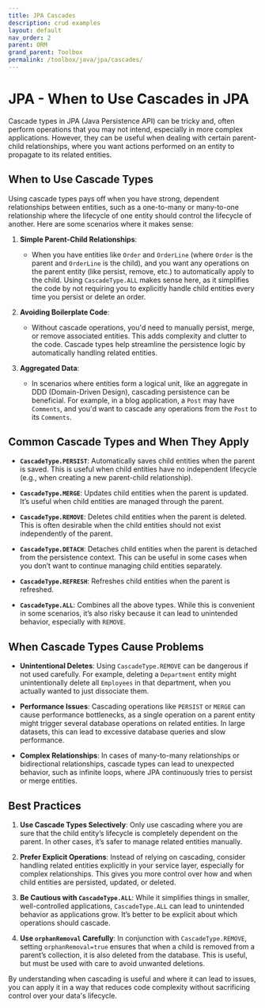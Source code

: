```yaml
---
title: JPA Cascades
description: crud examples 
layout: default
nav_order: 2
parent: ORM
grand_parent: Toolbox
permalink: /toolbox/java/jpa/cascades/
---
```


# JPA - When to Use Cascades in JPA

Cascade types in JPA (Java Persistence API) can be tricky and, often perform operations that you may not intend, especially in more complex applications. However, they can be useful when dealing with certain parent-child relationships, where you want actions performed on an entity to propagate to its related entities.

## When to Use Cascade Types

Using cascade types pays off when you have strong, dependent relationships between entities, such as a one-to-many or many-to-one relationship where the lifecycle of one entity should control the lifecycle of another. Here are some scenarios where it makes sense:

1. **Simple Parent-Child Relationships**:
   - When you have entities like `Order` and `OrderLine` (where `Order` is the parent and `OrderLine` is the child), and you want any operations on the parent entity (like persist, remove, etc.) to automatically apply to the child. Using `CascadeType.ALL` makes sense here, as it simplifies the code by not requiring you to explicitly handle child entities every time you persist or delete an order.

2. **Avoiding Boilerplate Code**:
   - Without cascade operations, you'd need to manually persist, merge, or remove associated entities. This adds complexity and clutter to the code. Cascade types help streamline the persistence logic by automatically handling related entities.

3. **Aggregated Data**:
   - In scenarios where entities form a logical unit, like an aggregate in DDD (Domain-Driven Design), cascading persistence can be beneficial. For example, in a blog application, a `Post` may have `Comments`, and you'd want to cascade any operations from the `Post` to its `Comments`.

## Common Cascade Types and When They Apply

- **`CascadeType.PERSIST`**: Automatically saves child entities when the parent is saved. This is useful when child entities have no independent lifecycle (e.g., when creating a new parent-child relationship).
  
- **`CascadeType.MERGE`**: Updates child entities when the parent is updated. It’s useful when child entities are managed through the parent.

- **`CascadeType.REMOVE`**: Deletes child entities when the parent is deleted. This is often desirable when the child entities should not exist independently of the parent.

- **`CascadeType.DETACH`**: Detaches child entities when the parent is detached from the persistence context. This can be useful in some cases when you don’t want to continue managing child entities separately.

- **`CascadeType.REFRESH`**: Refreshes child entities when the parent is refreshed.

- **`CascadeType.ALL`**: Combines all the above types. While this is convenient in some scenarios, it’s also risky because it can lead to unintended behavior, especially with `REMOVE`.

## When Cascade Types Cause Problems

- **Unintentional Deletes**: Using `CascadeType.REMOVE` can be dangerous if not used carefully. For example, deleting a `Department` entity might unintentionally delete all `Employees` in that department, when you actually wanted to just dissociate them.
  
- **Performance Issues**: Cascading operations like `PERSIST` or `MERGE` can cause performance bottlenecks, as a single operation on a parent entity might trigger several database operations on related entities. In large datasets, this can lead to excessive database queries and slow performance.

- **Complex Relationships**: In cases of many-to-many relationships or bidirectional relationships, cascade types can lead to unexpected behavior, such as infinite loops, where JPA continuously tries to persist or merge entities.

## Best Practices

1. **Use Cascade Types Selectively**: Only use cascading where you are sure that the child entity’s lifecycle is completely dependent on the parent. In other cases, it’s safer to manage related entities manually.

2. **Prefer Explicit Operations**: Instead of relying on cascading, consider handling related entities explicitly in your service layer, especially for complex relationships. This gives you more control over how and when child entities are persisted, updated, or deleted.

3. **Be Cautious with `CascadeType.ALL`**: While it simplifies things in smaller, well-controlled applications, `CascadeType.ALL` can lead to unintended behavior as applications grow. It’s better to be explicit about which operations should cascade.

4. **Use `orphanRemoval` Carefully**: In conjunction with `CascadeType.REMOVE`, setting `orphanRemoval=true` ensures that when a child is removed from a parent’s collection, it is also deleted from the database. This is useful, but must be used with care to avoid unwanted deletions.

By understanding when cascading is useful and where it can lead to issues, you can apply it in a way that reduces code complexity without sacrificing control over your data's lifecycle.

